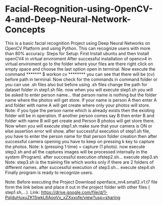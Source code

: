# Facial-Recognition-using-OpenCV-4-and-Deep-Neural-Network-Concepts
This is a basic facial recognition Project using Deep Neural Networks on OpenCV Platform and using Python. This can recognize users with more than 80% accuracy.
Steps for Setup:
First Install ubuntu and then Install openCV4 in virtual enviroment
After successful installation of opencv4 in virtual enviroment go to the folder where your files are there
right click on empty space and choose the last option open in terminal.
Now execute the command ******* $ workon cv ********
you can see that there will be (cv) before path in terminal.
Now check for the commands in command folder or you can use .sh files also but before using .sh files change the path for dataset folder in step1.sh file.
now when you will execute step1.sh you will be asked to enter person name... that person name is nothing but the folder name where the photos will get store.
If your name is person A then enter A and folder with name A will get create where only your photos will store. Note: if you type the person name which is already exists then the existing folder will be in operation.
If another person comes say B then enter B and folder with name B will get create and Person B photos will get store there.
Now when you will execute step1.sh make sure that your camera is ON or else assertion error will show.
after successful execution of step1.sh file, you have to enter the person name for that person folder creation then after successful camera opening you have to keep on pressing k key to capture the photos.
Note: k (pressing 1 time) = capture (1 photo).
now execute step2.sh and all the captures images will be processed internally in the system (Program).
after successful execution ofstep2.sh... execute step3.sh
Note: step3.sh is the training file which works only if there are 2 folders of different names.
after successful execution of step3.sh... execute step4.sh
Finally program is ready to recognize users.

Note: Before executing the Project Download openface_nn4.small2.v1.t7 file form the link below and place it out in the project folder with other files ( step1.sh,...).
Link: https://drive.google.com/file/d/1-PqIduHuxuZK1SwkL6AooVx_xZXxxofe/view?usp=sharing 
